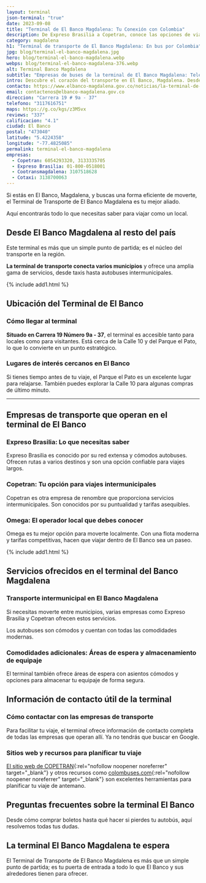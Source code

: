```yaml
---
layout: terminal
json-terminal: "true"
date: 2023-09-08
title: "Terminal de El Banco Magdalena: Tu Conexión con Colombia"
description: De Expreso Brasilia a Copetran, conoce las opciones de viaje en El Banco Magdalena. ¡Haz clic para saber más!
category: magdalena
h1: "Terminal de transporte de El Banco Magdalena: En bus por Colombia"
jpg: blog/terminal-el-banco-magdalena.jpg
hero: blog/terminal-el-banco-magdalena.webp
webps: blog/terminal-el-banco-magdalena-376.webp
alt: Terminal Banco Magdalena
subtitle: "Empresas de buses de la terminal de El Banco Magdalena: Teléfonos y datos"
intro: Descubre el corazón del transporte en El Banco, Magdalena. Desde conexiones intermunicipales hasta servicios de lujo, el Terminal de Transporte de El Banco es tu punto de partida para explorar Colombia. ¡Sigue leyendo y prepárate para tu próximo viaje!
contacto: https://www.elbanco-magdalena.gov.co/noticias/la-terminal-de-transporte-de-el-banco-ya-cuenta-con
email: contactenos@elbanco-magdalena.gov.co
direccion: "Carrera 19 # 9a - 37"
telefono: "3117616751"
maps: https://g.co/kgs/z3M5vx
reviews: "337"
calificacion: "4.1"
ciudad: El Banco
postal: "473040"
latitude: "5.4224358"
longitude: "-77.4825085"
permalink: terminal-el-banco-magdalena
empresas:
  - Copetran: 6054293320, 3133335705
  - Expreso Brasilia: 01-800-0518001
  - Cootransmagdalena: 3107518628
  - Cotaxi: 3138700063
---
```

Si estás en El Banco, Magdalena, y buscas una forma eficiente de moverte, el Terminal de Transporte de El Banco Magdalena es tu mejor aliado.

Aquí encontrarás todo lo que necesitas saber para viajar como un local.

## Desde El Banco Magdalena al resto del país

Este terminal es más que un simple punto de partida; es el núcleo del transporte en la región.

**La terminal de transporte conecta varios municipios** y ofrece una amplia gama de servicios, desde taxis hasta autobuses intermunicipales.

{% include add1.html %}

## Ubicación del Terminal de El Banco

### Cómo llegar al terminal

**Situado en Carrera 19 Número 9a - 37**, el terminal es accesible tanto para locales como para visitantes. Está cerca de la Calle 10 y del Parque el Pato, lo que lo convierte en un punto estratégico.

### Lugares de interés cercanos en El Banco

Si tienes tiempo antes de tu viaje, el Parque el Pato es un excelente lugar para relajarse. También puedes explorar la Calle 10 para algunas compras de último minuto.

----

## Empresas de transporte que operan en el terminal de El Banco

### Expreso Brasilia: Lo que necesitas saber

Expreso Brasilia es conocido por su red extensa y cómodos autobuses. Ofrecen rutas a varios destinos y son una opción confiable para viajes largos.

### Copetran: Tu opción para viajes intermunicipales

Copetran es otra empresa de renombre que proporciona servicios intermunicipales. Son conocidos por su puntualidad y tarifas asequibles.

### Omega: El operador local que debes conocer

Omega es tu mejor opción para moverte localmente. Con una flota moderna y tarifas competitivas, hacen que viajar dentro de El Banco sea un paseo.

{% include add1.html %}

## Servicios ofrecidos en el terminal del Banco Magdalena

### Transporte intermunicipal en El Banco Magdalena

Si necesitas moverte entre municipios, varias empresas como Expreso Brasilia y Copetran ofrecen estos servicios.

Los autobuses son cómodos y cuentan con todas las comodidades modernas.

### Comodidades adicionales: Áreas de espera y almacenamiento de equipaje

El terminal también ofrece áreas de espera con asientos cómodos y opciones para almacenar tu equipaje de forma segura.

## Información de contacto útil de la terminal

### Cómo contactar con las empresas de transporte

Para facilitar tu viaje, el terminal ofrece información de contacto completa de todas las empresas que operan allí. Ya no tendrás que buscar en Google.

### Sitios web y recursos para planificar tu viaje

[El sitio web de COPETRAN](https://www.copetran.com/){:rel="nofollow noopener noreferrer" target="_blank"} y otros recursos como [colombuses.com](https://colombuses.com){:rel="nofollow noopener noreferrer" target="_blank"} son excelentes herramientas para planificar tu viaje de antemano.

## Preguntas frecuentes sobre la terminal El Banco

Desde cómo comprar boletos hasta qué hacer si pierdes tu autobús, aquí resolvemos todas tus dudas.

## La terminal El Banco Magdalena te espera

El Terminal de Transporte de El Banco Magdalena es más que un simple punto de partida; es tu puerta de entrada a todo lo que El Banco y sus alrededores tienen para ofrecer.
